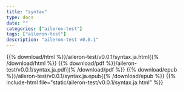```yaml
---
title: "syntax"
type: docs
date: ""
categories: ["aileron-test"]
tags: ["aileron-test"]
description: "aileron-test v0.0.1"
---
```


{{% download/html %}}/aileron-test/v0.0.1/syntax.ja.html{{% /download/html %}}
{{% download/pdf %}}/aileron-test/v0.0.1/syntax.ja.pdf{{% /download/pdf %}}
{{% download/epub %}}/aileron-test/v0.0.1/syntax.ja.epub{{% /download/epub %}}
{{% include-html file="static/aileron-test/v0.0.1/syntax.ja.html" %}}
